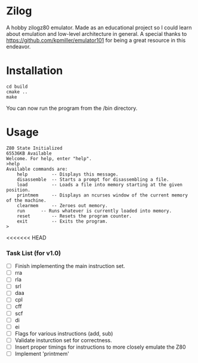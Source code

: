 # Zilog
A hobby zilogz80 emulator. Made as an educational project so I could learn about emulation and low-level architecture in general. A special thanks to https://github.com/kpmiller/emulator101 for being a great resource in this endeavor. 

# Installation
```
cd build
cmake ..
make
```
You can now run the program from the /bin directory.

# Usage
```
Z80 State Initialized
65536KB Available
Welcome. For help, enter "help".
>help
Available commands are: 
	help		 -- Displays this message.
	disassemble	 -- Starts a prompt for disassembling a file.
	load		 -- Loads a file into memory starting at the given position.
	printmem	 -- Displays an ncurses window of the current memory of the machine.
	clearmem	 -- Zeroes out memory.
	run		 -- Runs whatever is currently loaded into memory.
	reset		 -- Resets the program counter.
	exit		 -- Exits the program.
>
```

<<<<<<< HEAD
### Task List (for v1.0)
- [ ] Finish implementing the main instruction set.
- [ ] rra
- [ ] rla
- [ ] srl
- [ ] daa
- [ ] cpl
- [ ] cff
- [ ] scf
- [ ] di
- [ ] ei
- [ ] Flags for various instructions (add, sub)
- [ ] Validate insturction set for correctness.
- [ ] Insert proper timings for instructions to more closely emulate the Z80
- [ ] Implement 'printmem'
